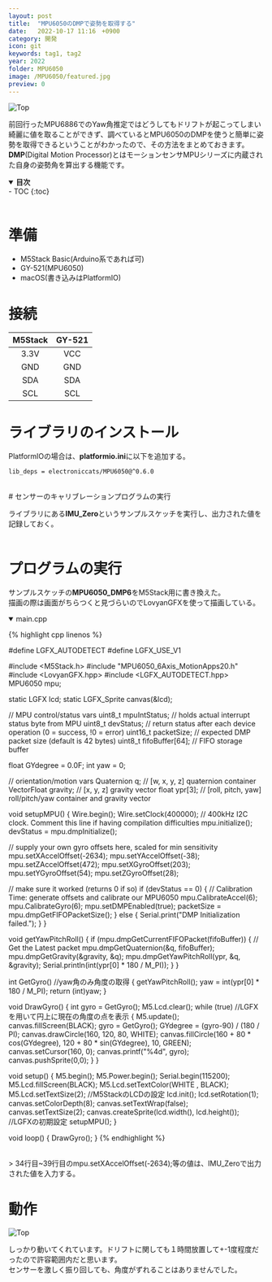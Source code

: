 ```yaml
---
layout: post
title:  "MPU6050のDMPで姿勢を取得する"
date:   2022-10-17 11:16　+0900
category: 開発
icon: git
keywords: tag1, tag2
year: 2022
folder: MPU6050
image: /MPU6050/featured.jpg
preview: 0
---
```

![Top]({{site.baseurl}}/post-img/開発/MPU6050/MPU6050.jpg)

前回行ったMPU6886でのYaw角推定ではどうしてもドリフトが起こってしまい綺麗に値を取ることができず、調べているとMPU6050のDMPを使うと簡単に姿勢を取得できるということがわかったので、その方法をまとめておきます。<br>
**DMP**(Digital Motion Processor)とはモーションセンサMPUシリーズに内蔵された自身の姿勢角を算出する機能です。

<details open markdown="block">
  <summary><b>目次</b></summary>
- TOC
{:toc}
</details>
<br>

# 準備
- M5Stack Basic(Arduino系であれば可)
- GY-521(MPU6050)
- macOS(書き込みはPlatformIO)

# 接続

| M5Stack | GY-521  |
|:-------:|:-------:|
| 3.3V    | VCC     |
| GND     | GND     |
| SDA     | SDA     |
| SCL     | SCL     |

# ライブラリのインストール
PlatformIOの場合は、**platformio.ini**に以下を追加する。

```
lib_deps = electroniccats/MPU6050@^0.6.0
```
<br>
# センサーのキャリブレーションプログラムの実行

ライブラリにある**IMU_Zero**というサンプルスケッチを実行し、出力された値を記録しておく。
<br><br>

# プログラムの実行

サンプルスケッチの**MPU6050_DMP6**をM5Stack用に書き換えた。<br>
描画の際は画面がちらつくと見づらいのでLovyanGFXを使って描画している。

<details open markdown = "block">
<summary>main.cpp</summary>

{% highlight cpp linenos %}

#define LGFX_AUTODETECT
#define LGFX_USE_V1

#include <M5Stack.h>
#include "MPU6050_6Axis_MotionApps20.h"
#include <LovyanGFX.hpp>
#include <LGFX_AUTODETECT.hpp>
MPU6050 mpu;

static LGFX lcd;
static LGFX_Sprite canvas(&lcd);

// MPU control/status vars
uint8_t mpuIntStatus;   // holds actual interrupt status byte from MPU
uint8_t devStatus;      // return status after each device operation (0 = success, !0 = error)
uint16_t packetSize;    // expected DMP packet size (default is 42 bytes)
uint8_t fifoBuffer[64]; // FIFO storage buffer

float GYdegree = 0.0F;
int yaw = 0;

// orientation/motion vars
Quaternion q;           // [w, x, y, z]         quaternion container
VectorFloat gravity;    // [x, y, z]            gravity vector
float ypr[3];           // [roll, pitch, yaw]   roll/pitch/yaw container and gravity vector

void setupMPU() {
  Wire.begin();
  Wire.setClock(400000); // 400kHz I2C clock. Comment this line if having compilation difficulties
  mpu.initialize();
  devStatus = mpu.dmpInitialize();

  // supply your own gyro offsets here, scaled for min sensitivity
  mpu.setXAccelOffset(-2634);
  mpu.setYAccelOffset(-38);
  mpu.setZAccelOffset(472);
  mpu.setXGyroOffset(203);
  mpu.setYGyroOffset(54);
  mpu.setZGyroOffset(28);

  // make sure it worked (returns 0 if so)
  if (devStatus == 0) {
    // Calibration Time: generate offsets and calibrate our MPU6050
    mpu.CalibrateAccel(6);
    mpu.CalibrateGyro(6);
    mpu.setDMPEnabled(true);
    packetSize = mpu.dmpGetFIFOPacketSize();
  } else {
    Serial.print("DMP Initialization failed.");
  }
}

void getYawPitchRoll() {
  if (mpu.dmpGetCurrentFIFOPacket(fifoBuffer)) { // Get the Latest packet
    mpu.dmpGetQuaternion(&q, fifoBuffer);
    mpu.dmpGetGravity(&gravity, &q);
    mpu.dmpGetYawPitchRoll(ypr, &q, &gravity);
    Serial.println(int(ypr[0] * 180 / M_PI));
  }
}

int GetGyro()   //yaw角のみ角度の取得
{
    getYawPitchRoll();
    yaw = int(ypr[0] * 180 / M_PI);
    return (int)yaw;
}

void DrawGyro()
{
  int gyro = GetGyro();
  M5.Lcd.clear();
  while (true)    //LGFXを用いて円上に現在の角度の点を表示
  { 
    M5.update();
    canvas.fillScreen(BLACK);
    gyro = GetGyro();
    GYdegree = (gyro-90) / (180 / PI);
    canvas.drawCircle(160, 120, 80, WHITE);
    canvas.fillCircle(160 + 80 * cos(GYdegree), 120 + 80 * sin(GYdegree), 10, GREEN);
    canvas.setCursor(160, 0);
    canvas.printf("%4d", gyro);
    canvas.pushSprite(0,0);
  }
}

void setup() {
  M5.begin();
  M5.Power.begin();
  Serial.begin(115200);
  M5.Lcd.fillScreen(BLACK); M5.Lcd.setTextColor(WHITE , BLACK); M5.Lcd.setTextSize(2);  //M5StackのLCDの設定
  lcd.init(); lcd.setRotation(1); canvas.setColorDepth(8); canvas.setTextWrap(false); canvas.setTextSize(2); canvas.createSprite(lcd.width(), lcd.height());   //LGFXの初期設定
  setupMPU();
}

void loop() {
  DrawGyro();
}
{% endhighlight %}

</details>
<br>
> 34行目~39行目のmpu.setXAccelOffset(-2634);等の値は、IMU_Zeroで出力された値を入力する。

# 動作
![Top]({{site.baseurl}}/post-img/開発/MPU6050/MPU6050.gif)

しっかり動いてくれています。ドリフトに関しても１時間放置して+-1度程度だったので許容範囲内だと思います。<br>
センサーを激しく振り回しても、角度がずれることはありませんでした。